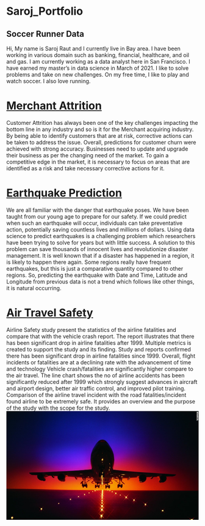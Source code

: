#                               Saroj_Portfolio
## 	Soccer 	Runner	Data 

Hi,
My name is Saroj Raut and I currently live in Bay area. I have been working in various domain such as banking, financial, healthcare, and oil and gas. I am currently working as a data analyst here in San Francisco. I have earned my master’s in data science in March of 2021. I like to solve problems and take on new challenges. 
On my free time, I like to play and watch soccer. I also love running.

# [Merchant Attrition](https://github.com/saroz271/DSC630)
Customer Attrition has always been one of the key challenges impacting the bottom line in any industry and so is it for the Merchant acquiring industry. By being able to identify customers that are at risk, corrective actions can be taken to address the issue. 
Overall, predictions for customer churn were achieved with strong accuracy. Businesses need to update and upgrade their business as per the changing need of the market. To gain a competitive edge in the market, it is necessary to focus on areas that are identified as a risk and take necessary corrective actions for it.

# [Earthquake Prediction](https://github.com/saroz271/DSC_530)
We are all familiar with the danger that earthquake poses. We have been taught from our young age to prepare for our safety. If we could predict when such an earthquake will occur, individuals can take preventative action, potentially saving countless lives and millions of dollars.
Using data science to predict earthquakes is a challenging problem which researchers have been trying to solve for years but with little success. A solution to this problem can save thousands of innocent lives and revolutionize disaster management. It is well known that if a disaster has happened in a region, it is likely to happen there again. Some regions really have frequent earthquakes, but this is just a comparative quantity compared to other regions. So, predicting the earthquake with Date and Time, Latitude and Longitude from previous data is not a trend which follows like other things, it is natural occurring.

# [Air Travel Safety](https://github.com/saroz271/DSC-640)
Airline Safety study present the statistics of the airline fatalities and compare that with the vehicle crash report. The report illustrates that there has been significant drop in airline fatalities after 1999. Multiple metrics is created to support the study and its finding. Study and reports confirmed there has been significant drop in airline fatalities since 1999. Overall, flight incidents or fatalities are at a declining rate with the advancement of time and technology
Vehicle crash/fatalities are significantly higher compare to the air travel. The line chart shows the no of airline accidents has been significantly reduced after 1999 which strongly suggest advances in aircraft and airport design, better air traffic control, and improved pilot training.
Comparison of the airline travel incident with the road fatalities/incident found airline to be extremely safe. It provides an overview and the purpose of the study with the scope for the study. 
![airline safety](https://github.com/saroz271/Saroj_Portfolio/blob/main/images/airline.png.jpg)

